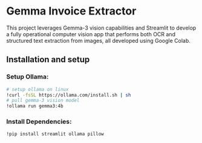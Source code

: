 # Gemma Invoice Extractor

This project leverages Gemma-3 vision capabilities and Streamlit to develop a fully operational computer vision app that performs both OCR and structured text extraction from images, all developed using Google Colab.

## Installation and setup


### Setup Ollama:
```sh
# setup ollama on linux
!curl -fsSL https://ollama.com/install.sh | sh
# pull gemma-3 vision model
!ollama run gemma3:4b

```

### Install Dependencies: 
```sh
!pip install streamlit ollama pillow
```

